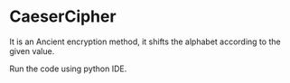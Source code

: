 # CaeserCipher
It is an Ancient encryption method, it shifts the alphabet according to the given value.

Run the code using python IDE.
